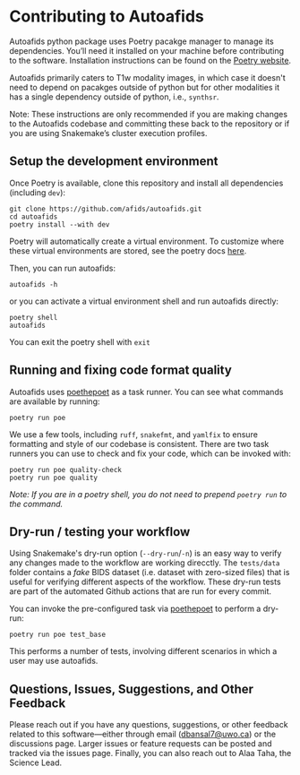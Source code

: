# Contributing to Autoafids

Autoafids python package uses Poetry pacakge manager to manage its dependencies. You’ll need it installed on your machine before contributing to the software. Installation instructions can be found on the 
[Poetry website](https://python-poetry.org/docs/master/#installation).

Autoafids primarily caters to T1w modality images, in which case it doesn't need to depend on pacakges outside of python but for other modalities it has a single dependency outside of python, i.e., `synthsr`. 

Note: These instructions are only recommended if you are making changes to the Autoafids codebase and committing these back to the repository or if you are using Snakemake’s cluster execution profiles.

## Setup the development environment

Once Poetry is available, clone this repository and install all dependencies (including `dev`):

```
git clone https://github.com/afids/autoafids.git
cd autoafids
poetry install --with dev 
```

Poetry will automatically create a virtual environment. To customize where 
these virtual environments are stored, see the poetry docs 
[here](https://python-poetry.org/docs/configuration/).

Then, you can run autoafids:

```
autoafids -h
```

or you can activate a virtual environment shell and run autoafids directly:

```
poetry shell
autoafids
```

You can exit the poetry shell with `exit`

## Running and fixing code format quality

Autoafids uses [poethepoet](https://github.com/nat-n/poethepoet) as a task runner.
You can see what commands are available by running:

```
poetry run poe 
```

We use a few tools, including `ruff`, `snakefmt`, and `yamlfix` to ensure 
formatting and style of our codebase is consistent. There are two task runners 
you can use to check and fix your code, which can be invoked with:

```
poetry run poe quality-check
poetry run poe quality
```

_Note: If you are in a poetry shell, you do not need to prepend `poetry run` to
the command._

## Dry-run / testing your workflow

Using Snakemake\'s dry-run option (`--dry-run`/`-n`) is an easy way to verify
any changes made to the workflow are working direcctly. The `tests/data` folder 
contains a _fake_ BIDS dataset (i.e. dataset with zero-sized files) that is 
useful for verifying different aspects of the workflow. These dry-run tests are 
part of the automated Github actions that are run for every commit.

You can invoke the pre-configured task via 
[poethepoet](https://github.com/nat-n/poethepoet) to perform a dry-run:

```
poetry run poe test_base
```

This performs a number of tests, involving different scenarios in which a user
may use autoafids.

## Questions, Issues, Suggestions, and Other Feedback
Please reach out if you have any questions, suggestions, or other feedback related to this software—either through email (dbansal7@uwo.ca) or the discussions page. Larger issues or feature requests can be posted and tracked via the issues page. Finally, you can also reach out to Alaa Taha, the Science Lead.